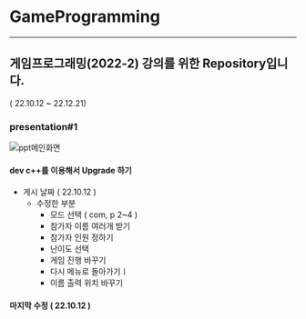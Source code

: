 # GameProgramming
_______
## 게임프로그래밍(2022-2) 강의를 위한 Repository입니다. 
( 22.10.12 ~ 22.12.21)
### presentation#1
![ppt메인화면](presentation#1\ppt_screenshot.png)
#### dev c++를 이용해서 Upgrade 하기 
- 게시 날짜 ( 22.10.12 )
    - 수정한 부분 
        - 모드 선택 ( com, p 2~4 )
        - 참가자 이름 여러개 받기
        - 참가자 인원 정하기 
        - 난이도 선택
        - 게임 진행 바꾸기 
        - 다시 메뉴로 돌아가기ㅣ
        - 이름 출력 위치 바꾸기
#### 마지막 수정 ( 22.10.12 )